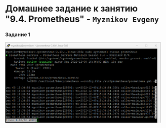 # Домашнее задание к занятию "9.4. Prometheus" - `Myznikov Evgeny`

### Задание 1
![Install Prometheus](https://github.com/EvgenyMyznikov/Prometheus-hw1/blob/main/screenshots/Prometheus_hw1_task_1.png?raw=true)